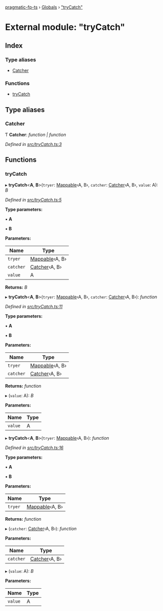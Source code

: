 [pragmatic-fp-ts](../README.md) › [Globals](../globals.md) › ["tryCatch"](_trycatch_.md)

# External module: "tryCatch"

## Index

### Type aliases

* [Catcher](_trycatch_.md#catcher)

### Functions

* [tryCatch](_trycatch_.md#trycatch)

## Type aliases

###  Catcher

Ƭ **Catcher**: *function | function*

*Defined in [src/tryCatch.ts:3](https://github.com/hermann-p/pragmatic-fp-ts/blob/472cce0/src/tryCatch.ts#L3)*

## Functions

###  tryCatch

▸ **tryCatch**<**A**, **B**>(`tryer`: [Mappable](_types_.md#mappable)‹A, B›, `catcher`: [Catcher](_trycatch_.md#catcher)‹A, B›, `value`: A): *B*

*Defined in [src/tryCatch.ts:5](https://github.com/hermann-p/pragmatic-fp-ts/blob/472cce0/src/tryCatch.ts#L5)*

**Type parameters:**

▪ **A**

▪ **B**

**Parameters:**

Name | Type |
------ | ------ |
`tryer` | [Mappable](_types_.md#mappable)‹A, B› |
`catcher` | [Catcher](_trycatch_.md#catcher)‹A, B› |
`value` | A |

**Returns:** *B*

▸ **tryCatch**<**A**, **B**>(`tryer`: [Mappable](_types_.md#mappable)‹A, B›, `catcher`: [Catcher](_trycatch_.md#catcher)‹A, B›): *function*

*Defined in [src/tryCatch.ts:11](https://github.com/hermann-p/pragmatic-fp-ts/blob/472cce0/src/tryCatch.ts#L11)*

**Type parameters:**

▪ **A**

▪ **B**

**Parameters:**

Name | Type |
------ | ------ |
`tryer` | [Mappable](_types_.md#mappable)‹A, B› |
`catcher` | [Catcher](_trycatch_.md#catcher)‹A, B› |

**Returns:** *function*

▸ (`value`: A): *B*

**Parameters:**

Name | Type |
------ | ------ |
`value` | A |

▸ **tryCatch**<**A**, **B**>(`tryer`: [Mappable](_types_.md#mappable)‹A, B›): *function*

*Defined in [src/tryCatch.ts:16](https://github.com/hermann-p/pragmatic-fp-ts/blob/472cce0/src/tryCatch.ts#L16)*

**Type parameters:**

▪ **A**

▪ **B**

**Parameters:**

Name | Type |
------ | ------ |
`tryer` | [Mappable](_types_.md#mappable)‹A, B› |

**Returns:** *function*

▸ (`catcher`: [Catcher](_trycatch_.md#catcher)‹A, B›): *function*

**Parameters:**

Name | Type |
------ | ------ |
`catcher` | [Catcher](_trycatch_.md#catcher)‹A, B› |

▸ (`value`: A): *B*

**Parameters:**

Name | Type |
------ | ------ |
`value` | A |
